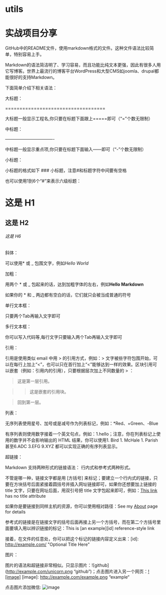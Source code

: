 # utils
实战项目分享
===========================================

GitHub中的README文件，使用markdown格式的文件。这种文件语法比较简单，特别容易上手。

Markdown的语法简洁明了、学习容易，而且功能比纯文本更强，因此有很多人用它写博客。世界上最流行的博客平台WordPress和大型CMS如joomla、drupal都能很好的支持Markdown。

下面简单介绍下相关语法：

大标题：

===================================

大标题一般显示工程名,你只要在标题下面跟上=====即可（“=”个数无限制）

中标题：

———————————-

中标题一般显示重点项,你只要在标题下面输入——即可（“-”个数无限制）

小标题：

小标题的格式如下 ### 小标题，注意#和标题字符中间要有空格

也可以使用1到6个“#”来表示六级标题：

# 这是 H1

## 这是 H2

###### 这是 H6

斜体：

可以使用* 或 _ 包围文字，例如*Hello World*

加粗：

用两个 * 或 _ 包起来的话，达到加粗字体的左右，例如**Hello Markdown**

如果你的 * 和 _ 两边都有空白的话，它们就只会被当成普通的符号

单行文本框：

只要两个Tab再输入文字即可

多行文本框：

你可以写入代码等,每行文字只要输入两个Tab再输入文字即可

引用：

引用是使用类似 email 中用 > 的引用方式，例如：> 文字被些字符包围开始，可以在每行上加上“<”，也可以只在首行加上“<”能够达到一样的效果。区块引用可以嵌套（例如：引用内的引用），只要根据层次加上不同数量的 > ：

> 这是第一层引用。

>

> > 这是嵌套的引用块。

>

> 回到第一层。

列表：

无序列表使用星号、加号或是减号作为列表标记，例如：*Red、+Green、-Blue

有序列表则使用数字接着一个英文句点，例如：1.hello；注意，你在列表标记上使用的数字并不会影响输出的 HTML 结果，你可以使用1. Bird 1. McHale 1. Parish甚至6.ADC 3.EFG 9.XYZ 都可以实现正确的有序列表显示。

超链接：

Markdown 支持两种形式的链接语法： 行内式和参考式两种形式。

不管是哪一种，链接文字都是用 [方括号] 来标记；要建立一个行内式的链接，只要在方块括号后面紧接着圆括号并插入网址链接即可，如果你还想要加上链接的 title 文字，只要在网址后面，用双引号把 title 文字包起来即可，例如：[This link](http://example.net/) has no title attribute

如果你是要链接到同样主机的资源，你可以使用相对路径：See my [About](/about/) page for details

参考式的链接是在链接文字的括号后面再接上另一个方括号，而在第二个方括号里面要填入用以辨识链接的标记：This is [an example][id] reference-style link

接着，在文件的任意处，你可以把这个标记的链接内容定义出来：[id]: http://example.com/ "Optional Title Here"

图片：

图片的语法和超链接非常相似。只显示图片：![github](http://example.com/unicorn.png “github”)；点击图片进入另一个网页：[![image]](http://www.example.com/) [image]: http://example.com/example.png “example“

点击图片添加微信:
![image](https://img-blog.csdnimg.cn/20190823161421856.JPG?x-oss-process=image/watermark,type_ZmFuZ3poZW5naGVpdGk,shadow_10,text_aHR0cHM6Ly9ibG9nLmNzZG4ubmV0L2xvdmVfbW9vbjgyMQ==,size_16,color_FFFFFF,t_70)

